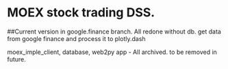 # MOEX stock trading DSS.

##Current version in google.finance branch.
All redone without db. get data from google finance and process it to plotly.dash

moex_imple_client, database, web2py app - All archived. to be removed in future.

